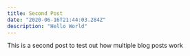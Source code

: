 ```yaml
---
title: Second Post
date: "2020-06-16T21:44:03.284Z"
description: "Hello World"
---
```


This is a second post to test out how multiple blog posts work